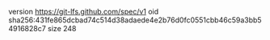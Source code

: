 version https://git-lfs.github.com/spec/v1
oid sha256:431fe865dcbad74c514d38adaede4e2b76d0fc0551cbb46c59a3bb54916828c7
size 248
